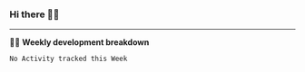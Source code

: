 ### Hi there 👋🏻

---

<!-- 📊 -->
🧑‍💻 **Weekly development breakdown**
<!--START_SECTION:waka-->
```text
No Activity tracked this Week
```
<!--END_SECTION:waka-->
